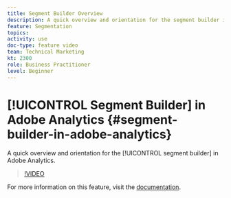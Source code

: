 ```yaml
---
title: Segment Builder Overview
description: A quick overview and orientation for the segment builder in Adobe Analytics.
feature: Segmentation
topics: 
activity: use
doc-type: feature video
team: Technical Marketing
kt: 2300
role: Business Practitioner
level: Beginner
---
```


# [!UICONTROL Segment Builder] in Adobe Analytics {#segment-builder-in-adobe-analytics}

A quick overview and orientation for the [!UICONTROL segment builder] in Adobe Analytics.

>[!VIDEO](https://video.tv.adobe.com/v/25404/?quality=12)

For more information on this feature, visit the [documentation](https://marketing.adobe.com/resources/help/en_US/analytics/segment/index.html?f=seg_build_ui).
